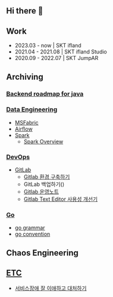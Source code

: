## Hi there 👋

<!--
**suyeon-jung-dev/suyeon-jung-dev** is a ✨ _special_ ✨ repository because its `README.md` (this file) appears on your GitHub profile.

Here are some ideas to get you started:

- 🔭 I’m currently working on ...
- 🌱 I’m currently learning ...
- 👯 I’m looking to collaborate on ...
- 🤔 I’m looking for help with ...
- 💬 Ask me about ...
- 📫 How to reach me: ...
- 😄 Pronouns: ...
- ⚡ Fun fact: ...
-->

## Work
- 2023.03 - now     | SKT ifland
- 2021.04 - 2021.08 | SKT ifland Studio
- 2020.09 - 2022.07 | SKT JumpAR

## Archiving

### [Backend roadmap for java](learning-records/roadmap/BackendJuniorLoadmap.md)

### [Data Engineering](learning-records/DataEngineering)
- [MSFabric](learning-records/DataEngineering/MSFabric)
- [Airflow](learning-records/DataEngineering/Airflow)
- [Spark](learning-records/DataEngineering/Spark)
  - [Spark Overview](learning-records/DataEngineering/Spark/1_Spark_Overview.md)

### [DevOps](learning-records/DevOps)
- [GitLab](learning-records/DevOps/gitlab)
  - [Gitlab 환경 구축하기](learning-records/DevOps/gitlab/Gitlab_Installing.md)
  - GitLab 백업하기()
  - [Gitlab 운영노트](learning-records/DevOps/gitlab/Gitlab_TroubleShooting.md)
  - [Gitlab Text Editor 사용성 개선기](learning-records/DevOps/gitlab/Gitlab_Improving_Text_Editor_Usability.md)

### [Go](learning-records/golang)
- [go grammar](learning-records/golang/golang_grammer.md)
- [go convention](learning-records/golang/golang_convention.md)

## Chaos Engineering
[//]: # (TODO - 오픈소스 종류 알아보고 비교하기)
[//]: # (TODO - CNCF 중요 프로젝트 발표자료 아날로그 메모 옮기기)

## [ETC](learning-records/ETC)
- [서비스장애 잘 이애하고 대처하기](learning-records/ETC/%EC%84%9C%EB%B9%84%EC%8A%A4%EC%9E%A5%EC%95%A0%EC%9E%98%EC%9D%B4%EC%95%A0%ED%95%98%EA%B3%A0%EB%8C%80%EC%B2%98%ED%95%98%EA%B8%B0.md)
